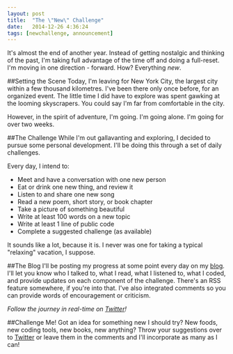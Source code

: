 ```yaml
---
layout: post
title:  "The \"New\" Challenge"
date:   2014-12-26 4:36:24
tags: [newchallenge, announcement]
---
```

It's almost the end of another year. Instead of getting nostalgic and thinking of the past, I'm taking full advantage of the time off and doing a full-reset. I'm moving in one direction - forward. How? Everything _new_.

##Setting the Scene
Today, I'm leaving for New York City, the largest city within a few thousand kilometres. I've been there only once before, for an organized event. The little time I did have to explore was spent gawking at the looming skyscrapers. You could say I'm far from comfortable in the city.

However, in the spirit of adventure, I'm going. I'm going alone. I'm going for over two weeks.

##The Challenge
While I'm out gallavanting and exploring, I decided to pursue some personal development. I'll be doing this through a set of daily challenges.

Every day, I intend to:
<ul>
<li>Meet and have a conversation with one new person</li>
<li>Eat or drink one new thing, and review it</li>
<li>Listen to and share one new song</li>
<li>Read a new poem, short story, or book chapter</li>
<li>Take a picture of something beautiful</li>
<li>Write at least 100 words on a new topic</li>
<li>Write at least 1 line of public code</li>
<li>Complete a suggested challenge (as available)</li>
</ul>

It sounds like a lot, because it is. I never was one for taking a typical "relaxing" vacation, I suppose.

##The Blog
I'll be posting my progress at some point every day on my [blog][blog]. I'll let you know who I talked to, what I read, what I listened to, what I coded, and provide updates on each component of the challenge. There's an RSS feature somewhere, if you're into that. I've also integrated comments so you can provide words of encouragement or criticism.

_Follow the journey in real-time on [Twitter][twitter]!_

##Challenge Me!
Got an idea for something new I should try? New foods, new coding tools, new books, new anything? Throw your suggestions over to [Twitter][twitter] or leave them in the comments and I'll incorporate as many as I can!

[twitter]: http://twitter.com/arielle_van
[blog]: http://blog.ariari.io
